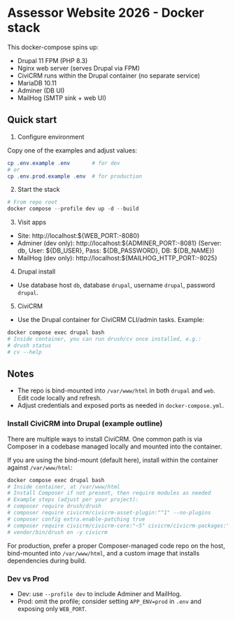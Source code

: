 # Assessor Website 2026 - Docker stack

This docker-compose spins up:
- Drupal 11 FPM (PHP 8.3)
- Nginx web server (serves Drupal via FPM)
- CiviCRM runs within the Drupal container (no separate service)
- MariaDB 10.11
- Adminer (DB UI)
- MailHog (SMTP sink + web UI)

## Quick start

1) Configure environment

Copy one of the examples and adjust values:

```powershell
cp .env.example .env       # for dev
# or
cp .env.prod.example .env  # for production
```

2) Start the stack

```powershell
# From repo root
docker compose --profile dev up -d --build
```

3) Visit apps
- Site: http://localhost:${WEB_PORT:-8080}
- Adminer (dev only): http://localhost:${ADMINER_PORT:-8081} (Server: db, User: ${DB_USER}, Pass: ${DB_PASSWORD}, DB: ${DB_NAME})
- MailHog (dev only): http://localhost:${MAILHOG_HTTP_PORT:-8025}

4) Drupal install
- Use database host `db`, database `drupal`, username `drupal`, password `drupal`.

5) CiviCRM
- Use the Drupal container for CiviCRM CLI/admin tasks. Example:

```powershell
docker compose exec drupal bash
# Inside container, you can run drush/cv once installed, e.g.:
# drush status
# cv --help
```

## Notes
- The repo is bind-mounted into `/var/www/html` in both `drupal` and `web`. Edit code locally and refresh.
- Adjust credentials and exposed ports as needed in `docker-compose.yml`.

### Install CiviCRM into Drupal (example outline)
There are multiple ways to install CiviCRM. One common path is via Composer in a codebase managed locally and mounted into the container.

If you are using the bind-mount (default here), install within the container against `/var/www/html`:

```powershell
docker compose exec drupal bash
# Inside container, at /var/www/html
# Install Composer if not present, then require modules as needed
# Example steps (adjust per your project):
# composer require drush/drush
# composer require civicrm/civicrm-asset-plugin:"^1" --no-plugins
# composer config extra.enable-patching true
# composer require civicrm/civicrm-core:"~5" civicrm/civicrm-packages:"~5" civicrm/civicrm-drupal-8:"~5"
# vendor/bin/drush en -y civicrm
```

For production, prefer a proper Composer-managed code repo on the host, bind-mounted into `/var/www/html`, and a custom image that installs dependencies during build.

### Dev vs Prod
- Dev: use `--profile dev` to include Adminer and MailHog.
- Prod: omit the profile; consider setting `APP_ENV=prod` in `.env` and exposing only `WEB_PORT`.
